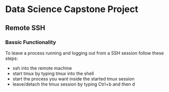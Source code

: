 # Data Science Capstone Project

## Remote SSH

### Bassic Functionality

To leave a process running and logging out from a SSH session follow these steps:

* ssh into the remote machine
* start tmux by typing tmux into the shell
* start the process you want inside the started tmux session
* leave/detach the tmux session by typing Ctrl+b and then d


